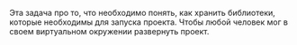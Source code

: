 Эта задача про то, что необходимо понять, как хранить библиотеки, которые необходимы для запуска проекта.
Чтобы любой человек мог в своем виртуальном окружении развернуть проект. 
